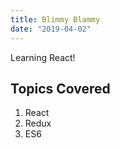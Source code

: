 ```yaml
---
title: Blimmy Blammy
date: "2019-04-02"
---
```


Learning React!

## Topics Covered

1. React
1. Redux
1. ES6